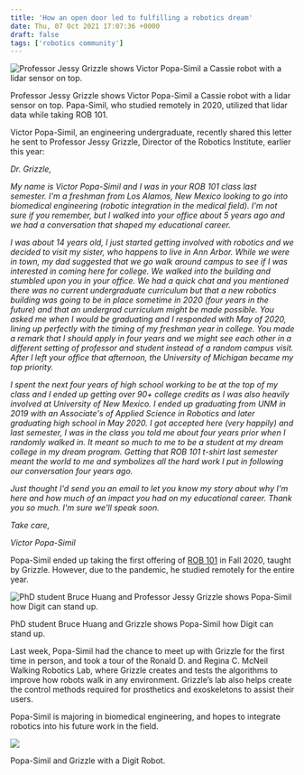 ```yaml
---
title: 'How an open door led to fulfilling a robotics dream'
date: Thu, 07 Oct 2021 17:07:36 +0000
draft: false
tags: ['robotics community']
---
```


![Professor Jessy Grizzle shows Victor Popa-Simil a Cassie robot with a lidar sensor on top.](https://robotics.umich.edu/wp-content/uploads/2021/10/2021-09-30-13.38.39-reduced-1024x683.jpeg)

Professor Jessy Grizzle shows Victor Popa-Simil a Cassie robot with a lidar sensor on top. Papa-Simil, who studied remotely in 2020, utilized that lidar data while taking ROB 101.

Victor Popa-Simil, an engineering undergraduate, recently shared this letter he sent to Professor Jessy Grizzle, Director of the Robotics Institute, earlier this year:

_Dr. Grizzle,_

_My name is Victor Popa-Simil and I was in your ROB 101 class last semester. I'm a freshman from Los Alamos, New Mexico looking to go into biomedical engineering (robotic integration in the medical field). I'm not sure if you remember, but I walked into your office about 5 years ago and we had a conversation that shaped my educational career._

_I was about 14 years old, I just started getting involved with robotics and we decided to visit my sister, who happens to live in Ann Arbor. While we were in town, my dad suggested that we go walk around campus to see if I was interested in coming here for college. We walked into the building and stumbled upon you in your office. We had a quick chat and you mentioned there was no current undergraduate curriculum but that a new robotics building was going to be in place sometime in 2020 (four years in the future) and that an undergrad curriculum might be made possible. You asked me when I would be graduating and I responded with May of 2020, lining up perfectly with the timing of my freshman year in college. You made a remark that I should apply in four years and we might see each other in a different setting of professor and student instead of a random campus visit. After I left your office that afternoon, the University of Michigan became my top priority._

_I spent the next four years of high school working to be at the top of my class and I ended up getting over 90+ college credits as I was also heavily involved at University of New Mexico. I ended up graduating from UNM in 2019 with an Associate's of Applied Science in Robotics and later graduating high school in May 2020. I got accepted here (very happily) and last semester, I was in the class you told me about four years prior when I randomly walked in. It meant so much to me to be a student at my dream college in my dream program. Getting that ROB 101 t-shirt last semester meant the world to me and symbolizes all the hard work I put in following our conversation four years ago._

_Just thought I'd send you an email to let you know my story about why I'm here and how much of an impact you had on my educational career. Thank you so much. I'm sure we'll speak soon._

_Take care,_

_Victor Popa-Simil_

Popa-Simil ended up taking the first offering of [ROB 101](https://robotics.umich.edu/academic-program/course-offerings/rob101-fall-2020/) in Fall 2020, taught by Grizzle. However, due to the pandemic, he studied remotely for the entire year.

![PhD student Bruce Huang and Professor Jessy Grizzle shows Popa-Simil how Digit can stand up.](https://robotics.umich.edu/wp-content/uploads/2021/10/2021-09-30-13.39.10-reduced-1024x683.jpeg)

PhD student Bruce Huang and Grizzle shows Popa-Simil how Digit can stand up.

Last week, Popa-Simil had the chance to meet up with Grizzle for the first time in person, and took a tour of the Ronald D. and Regina C. McNeil Walking Robotics Lab, where Grizzle creates and tests the algorithms to improve how robots walk in any environment. Grizzle’s lab also helps create the control methods required for prosthetics and exoskeletons to assist their users.

Popa-Simil is majoring in biomedical engineering, and hopes to integrate robotics into his future work in the field.

![](https://robotics.umich.edu/wp-content/uploads/2021/10/2021-09-30-13.40.03-reduced-1-1024x683.jpeg)

Popa-Simil and Grizzle with a Digit Robot.